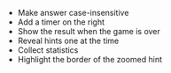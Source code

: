 * Make answer case-insensitive
* Add a timer on the right
* Show the result when the game is over
* Reveal hints one at the time
* Collect statistics
* Highlight the border of the zoomed hint